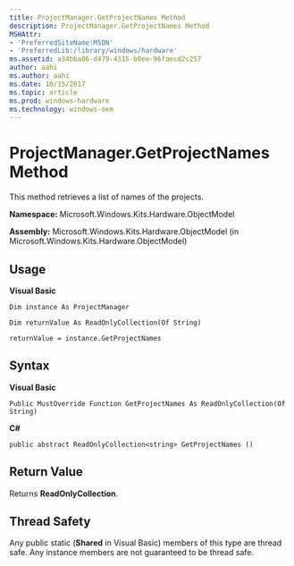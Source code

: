 ```yaml
---
title: ProjectManager.GetProjectNames Method
description: ProjectManager.GetProjectNames Method
MSHAttr:
- 'PreferredSiteName:MSDN'
- 'PreferredLib:/library/windows/hardware'
ms.assetid: a34bba86-d479-4315-b0ee-96faecd2c257
author: aahi
ms.author: aahi
ms.date: 10/15/2017
ms.topic: article
ms.prod: windows-hardware
ms.technology: windows-oem
---
```


# ProjectManager.GetProjectNames Method


This method retrieves a list of names of the projects.

**Namespace:** Microsoft.Windows.Kits.Hardware.ObjectModel

**Assembly:** Microsoft.Windows.Kits.Hardware.ObjectModel (in Microsoft.Windows.Kits.Hardware.ObjectModel)

## <span id="Usage"></span><span id="usage"></span><span id="USAGE"></span>Usage


**Visual Basic**

`Dim instance As ProjectManager`

`Dim returnValue As ReadOnlyCollection(Of String)`

`returnValue = instance.GetProjectNames`

## <span id="Syntax"></span><span id="syntax"></span><span id="SYNTAX"></span>Syntax


**Visual Basic**

`Public MustOverride Function GetProjectNames As ReadOnlyCollection(Of String)`

**C#**

`public abstract ReadOnlyCollection<string> GetProjectNames ()`

## <span id="Return_Value"></span><span id="return_value"></span><span id="RETURN_VALUE"></span>Return Value


Returns **ReadOnlyCollection**.

## <span id="Thread_Safety"></span><span id="thread_safety"></span><span id="THREAD_SAFETY"></span>Thread Safety


Any public static (**Shared** in Visual Basic) members of this type are thread safe. Any instance members are not guaranteed to be thread safe.

 

 






